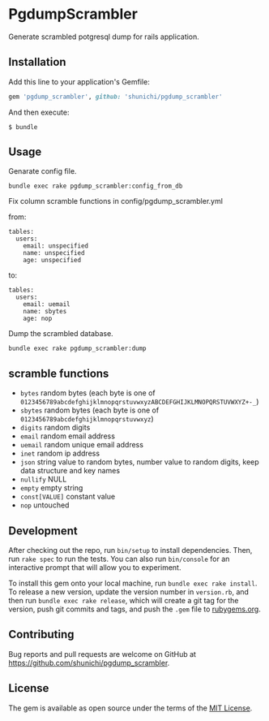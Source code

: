 # PgdumpScrambler

Generate scrambled potgresql dump for rails application.

## Installation

Add this line to your application's Gemfile:

```ruby
gem 'pgdump_scrambler', github: 'shunichi/pgdump_scrambler'
```

And then execute:

    $ bundle

## Usage

Genarate config file.

```
bundle exec rake pgdump_scrambler:config_from_db
```

Fix column scramble functions in config/pgdump_scrambler.yml

from:

```
tables:
  users:
    email: unspecified
    name: unspecified
    age: unspecified
```

to:

```
tables:
  users:
    email: uemail
    name: sbytes
    age: nop
```

Dump the scrambled database.

```
bundle exec rake pgdump_scrambler:dump
```

## scramble functions

- `bytes` random bytes (each byte is one of `0123456789abcdefghijklmnopqrstuvwxyzABCDEFGHIJKLMNOPQRSTUVWXYZ+-_`)
- `sbytes` random bytes (each byte is one of `0123456789abcdefghijklmnopqrstuvwxyz`)
- `digits` random digits
- `email` random email address
- `uemail` random unique email address
- `inet` random ip address
- `json` string value to random bytes, number value to random digits, keep data structure and key names
- `nullify` NULL
- `empty` empty string
- `const[VALUE]` constant value
- `nop` untouched

## Development

After checking out the repo, run `bin/setup` to install dependencies. Then, run `rake spec` to run the tests. You can also run `bin/console` for an interactive prompt that will allow you to experiment.

To install this gem onto your local machine, run `bundle exec rake install`. To release a new version, update the version number in `version.rb`, and then run `bundle exec rake release`, which will create a git tag for the version, push git commits and tags, and push the `.gem` file to [rubygems.org](https://rubygems.org).

## Contributing

Bug reports and pull requests are welcome on GitHub at https://github.com/shunichi/pgdump_scrambler.

## License

The gem is available as open source under the terms of the [MIT License](https://opensource.org/licenses/MIT).
